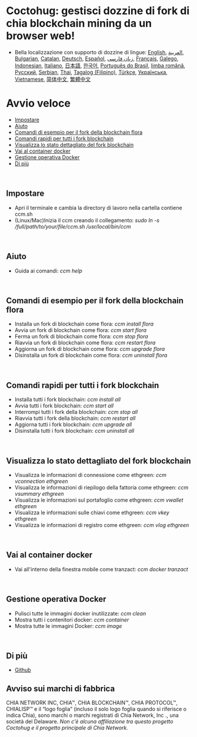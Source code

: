 # Coctohug: gestisci dozzine di fork di chia blockchain mining da un browser web!
- Bella localizzazione con supporto di dozzine di lingue: [English](./ccm_en.md), [العربية](./ccm_ar.md), [Bulgarian](./ccm_bg.md), [Catalan](./ccm_ca.md), [Deutsch](./ccm_de.md), [Español](./ccm_es.md), [زبان فارسی](./ccm_fa.md), [Français](./ccm_fr.md), [Galego](./ccm_gl.md), [Indonesian](./ccm_id.md), [Italiano](./ccm_it.md), [日本語](./ccm_ja.md), [한국어](./ccm_ko.md), [Português do Brasil](./ccm_pt.md), [limba română](./ccm_ro.md), [Русский](./ccm_ru.md), [Serbian](./ccm_sr.md), [Thai](./ccm_th.md), [Tagalog (Filipino)](./ccm_tl.md), [Türkçe](./ccm_tr.md), [Українська](./ccm_uk.md), [Vietnamese](./ccm_vi.md), [简体中文](./ccm_zh-CN.md), [繁體中文](./ccm_zh-TW.md)


# Avvio veloce
  - [Impostare](#ccm-setup)
  - [Aiuto](#ccm-help)
  - [Comandi di esempio per il fork della blockchain flora](#ccm-sample)
  - [Comandi rapidi per tutti i fork blockchain](#ccm-all)
  - [Visualizza lo stato dettagliato del fork blockchain](#ccm-view)
  - [Vai al container docker](#ccm-docker)
  - [Gestione operativa Docker](#ccm-docker-manage)
  - [Di più](#ccm-more)
  

<p id="ccm-setup">&nbsp;</p>

## Impostare
- Apri il terminale e cambia la directory di lavoro nella cartella contiene ccm.sh
- (Linux/Mac)Inizia il ccm creando il collegamento: <i>sudo ln -s /full/path/to/your/file/ccm.sh /usr/local/bin/ccm</i>


<p id="ccm-help">&nbsp;</p>

## Aiuto
- Guida ai comandi: <i>ccm help</i>


<p id="ccm-sample">&nbsp;</p>

## Comandi di esempio per il fork della blockchain flora
- Installa un fork di blockchain come flora: <i>ccm install flora</i>
- Avvia un fork di blockchain come flora: <i>ccm start flora</i>
- Ferma un fork di blockchain come flora: <i>ccm stop flora</i>
- Riavvia un fork di blockchain come flora: <i>ccm restart flora</i>
- Aggiorna un fork di blockchain come flora: <i>ccm upgrade flora</i>
- Disinstalla un fork di blockchain come flora: <i>ccm uninstall flora</i>


<p id="ccm-all">&nbsp;</p>

## Comandi rapidi per tutti i fork blockchain
- Installa tutti i fork blockchain: <i>ccm install all</i>
- Avvia tutti i fork blockchain: <i>ccm start all</i>
- Interrompi tutti i fork della blockchain: <i>ccm stop all</i>
- Riavvia tutti i fork della blockchain: <i>ccm restart all</i>
- Aggiorna tutti i fork blockchain: <i>ccm upgrade all</i>
- Disinstalla tutti i fork blockchain: <i>ccm uninstall all</i>


<p id="ccm-view">&nbsp;</p>

## Visualizza lo stato dettagliato del fork blockchain
- Visualizza le informazioni di connessione come ethgreen: <i>ccm vconnection ethgreen</i>
- Visualizza le informazioni di riepilogo della fattoria come ethgreen: <i>ccm vsummary ethgreen</i>
- Visualizza le informazioni sul portafoglio come ethgreen: <i>ccm vwallet ethgreen</i>
- Visualizza le informazioni sulle chiavi come ethgreen: <i>ccm vkey ethgreen</i>
- Visualizza le informazioni di registro come ethgreen: <i>ccm vlog ethgreen</i>


<p id="ccm-docker">&nbsp;</p>

## Vai al container docker
- Vai all&#39;interno della finestra mobile come tranzact: <i>ccm docker tranzact</i>


<p id="ccm-docker-manage">&nbsp;</p>

## Gestione operativa Docker
- Pulisci tutte le immagini docker inutilizzate: <i>ccm clean</i>
- Mostra tutti i contenitori docker: <i>ccm container</i>
- Mostra tutte le immagini Docker: <i>ccm image</i>


<p id="ccm-more">&nbsp;</p>

## Di più
- [Github](https://github.com/raingggg/coctohug-manager)

## Avviso sui marchi di fabbrica
CHIA NETWORK INC, CHIA™, CHIA BLOCKCHAIN™, CHIA PROTOCOL™, CHIALISP™ e il “logo foglia” (incluso il solo logo foglia quando si riferisce o indica Chia), sono marchi o marchi registrati di Chia Network, Inc ., una società del Delaware. *Non c&#39;è alcuna affiliazione tra questo progetto Coctohug e il progetto principale di Chia Network.*
 
 
 
 
